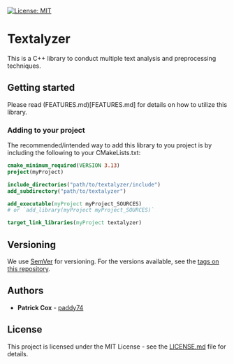 [![License: MIT](https://img.shields.io/badge/License-MIT-yellow.svg)](https://opensource.org/licenses/MIT)

# Textalyzer

This is a C++ library to conduct multiple text analysis and preprocessing techniques.

## Getting started

Please read (FEATURES.md)[FEATURES.md] for details on how to utilize this library.

### Adding to your project

The recommended/intended way to add this library to you project is by including the following to your CMakeLists.txt:

```cmake
cmake_minimum_required(VERSION 3.13)
project(myProject)

include_directories("path/to/textalyzer/include")
add_subdirectory("path/to/textalyzer")

add_executable(myProject myProject_SOURCES)
# or `add_library(myProject myProject_SOURCES)`

target_link_libraries(myProject textalyzer)
```

## Versioning

We use [SemVer](http://semver.org/) for versioning. For the versions available, see the [tags on this repository](tags).

## Authors

- **Patrick Cox** - [paddy74](https://github.com/paddy74)

## License

This project is licensed under the MIT License - see the [LICENSE.md](LICENSE.md) file for details.
